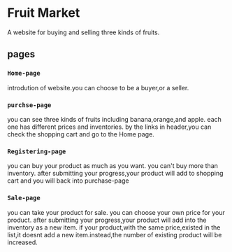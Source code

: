 # Fruit Market

A website for buying and selling three kinds of fruits.

## pages

### `Home-page`

introdution of website.you can choose to be a buyer,or a seller.

### `purchse-page`

you can see three kinds of fruits including banana,orange,and apple.
each one has different prices and inventories.
by the links in header,you can check the shopping cart and go to the Home page.

### `Registering-page`

you can buy your product as much as you want.
you can't buy more than inventory.
after submitting your progress,your product will add to shopping cart and you will back into purchase-page

### `Sale-page`

you can take your product for sale.
you can choose your own price for your product.
after submitting your progress,your product will add into the inventory as a new item.
if your product,with the same price,existed in the list,it doesnt add a new item.instead,the number of existing product will be increased.